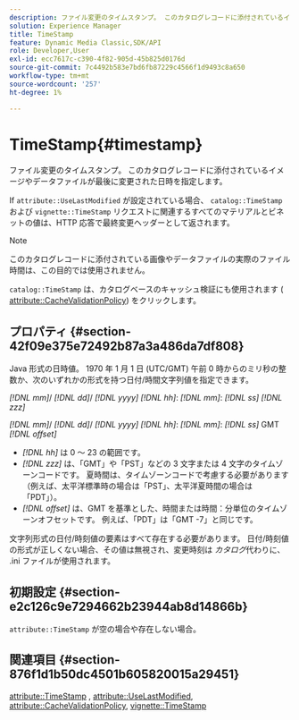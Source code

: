 ```yaml
---
description: ファイル変更のタイムスタンプ。 このカタログレコードに添付されているイメージやデータファイルが最後に変更された日時を指定します。
solution: Experience Manager
title: TimeStamp
feature: Dynamic Media Classic,SDK/API
role: Developer,User
exl-id: ecc7617c-c390-4f82-905d-45b825d0176d
source-git-commit: 7c4492b583e7bd6fb87229c4566f1d9493c8a650
workflow-type: tm+mt
source-wordcount: '257'
ht-degree: 1%

---
```


# TimeStamp{#timestamp}

ファイル変更のタイムスタンプ。 このカタログレコードに添付されているイメージやデータファイルが最後に変更された日時を指定します。

If `attribute::UseLastModified` が設定されている場合、 `catalog::TimeStamp` および `vignette::TimeStamp` リクエストに関連するすべてのマテリアルとビネットの値は、HTTP 応答で最終変更ヘッダーとして返されます。

>[!NOTE]
>
>このカタログレコードに添付されている画像やデータファイルの実際のファイル時間は、この目的では使用されません。

`catalog::TimeStamp` は、カタログベースのキャッシュ検証にも使用されます ( [attribute::CacheValidationPolicy](/help/aem-is-ir-api/ir-api/material-cat/image-rendering-api-ref/c-ir-material-catalog/c-ir-attributes-reference/r-ir-cachevalidationpolicy.md)) をクリックします。

## プロパティ {#section-42f09e375e72492b87a3a486da7df808}

Java 形式の日時値。 1970 年 1 月 1 日 (UTC/GMT) 午前 0 時からのミリ秒の整数か、次のいずれかの形式を持つ日付/時間文字列値を指定できます。

*[!DNL mm]*/ *[!DNL dd]*/ *[!DNL yyyy]* *[!DNL hh]*: *[!DNL mm]*: *[!DNL ss]* *[!DNL zzz]*

*[!DNL mm]*/ *[!DNL dd]*/ *[!DNL yyyy]* *[!DNL hh]*: *[!DNL mm]*: *[!DNL ss]* GMT *[!DNL offset]*

* *[!DNL hh]* は 0 ～ 23 の範囲です。
* *[!DNL zzz]* は、「GMT」や「PST」などの 3 文字または 4 文字のタイムゾーンコードです。 夏時間は、タイムゾーンコードで考慮する必要があります（例えば、太平洋標準時の場合は「PST」、太平洋夏時間の場合は「PDT」）。
* *[!DNL offset]* は、GMT を基準とした、時間または時間：分単位のタイムゾーンオフセットです。 例えば、「PDT」は「GMT -7」と同じです。

文字列形式の日付/時刻値の要素はすべて存在する必要があります。 日付/時刻値の形式が正しくない場合、その値は無視され、変更時刻は *カタログ*&#x200B;代わりに、 .ini ファイルが使用されます。

## 初期設定 {#section-e2c126c9e7294662b23944ab8d14866b}

`attribute::TimeStamp` が空の場合や存在しない場合。

## 関連項目 {#section-876f1d1b50dc4501b605820015a29451}

[attribute::TimeStamp](../../../../../ir-api/material-cat/image-rendering-api-ref/c-ir-material-catalog/c-ir-attributes-reference/r-ir-timestamp.md#reference-8373ad4ee03d4e4b9a8fc96cf42b3181) , [attribute::UseLastModified](../../../../../ir-api/material-cat/image-rendering-api-ref/c-ir-material-catalog/c-ir-attributes-reference/r-ir-uselastmodified.md#reference-d2ab628c9e004fedbd38324866dbca1d), [attribute::CacheValidationPolicy](../../../../../ir-api/material-cat/image-rendering-api-ref/c-ir-material-catalog/c-ir-attributes-reference/r-ir-cachevalidationpolicy.md#reference-2d71679733474d8aa116db6ceba87fa4), [vignette::TimeStamp](../../../../../ir-api/material-cat/image-rendering-api-ref/c-ir-material-catalog/c-ir-vignette-map-reference/r-ir-timestamp-vignette.md#reference-d57cdd40a6a645d199dbb1d56cc85bc1)
